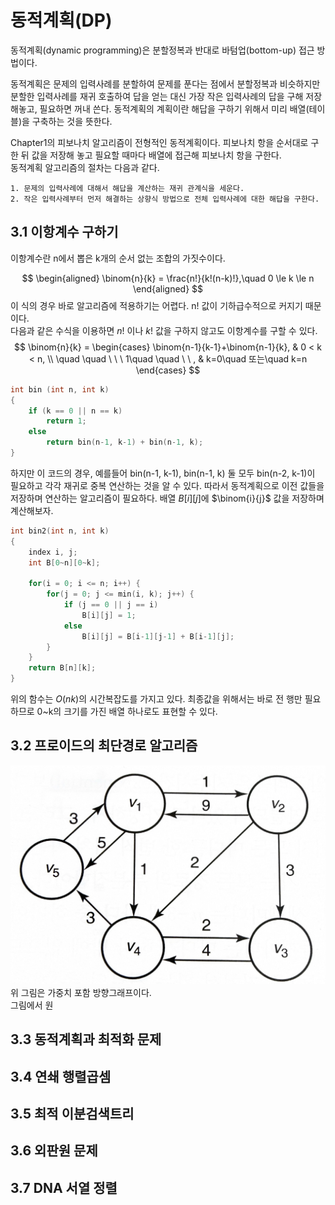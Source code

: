 # 동적계획(DP)
동적계획(dynamic programming)은 분할정복과 반대로 바텀업(bottom-up) 접근 방법이다. 

동적계획은 문제의 입력사례를 분할하여 문제를 푼다는 점에서 분할정복과 비슷하지만 분할한 입력사례를 재귀 호출하여 답을 얻는 대신 가장 작은 입력사례의 답을 구해 저장해놓고, 필요하면 꺼내 쓴다. 동적계획의 계획이란 해답을 구하기 위해서 미리 배열(테이블)을 구축하는 것을 뜻한다.

Chapter1의 피보나치 알고리즘이 전형적인 동적계획이다. 피보나치 항을 순서대로 구한 뒤 값을 저장해 놓고 필요할 때마다 배열에 접근해 피보나치 항을 구한다.  
동적계획 알고리즘의 절차는 다음과 같다.
~~~
1. 문제의 입력사례에 대해서 해답을 계산하는 재귀 관계식을 세운다.
2. 작은 입력사례부터 먼저 해결하는 상향식 방법으로 전체 입력사례에 대한 해답을 구한다.
~~~
## 3.1 이항계수 구하기
이항계수란 n에서 뽑은 k개의 순서 없는 조합의 가짓수이다.

$$
\begin{aligned}
\binom{n}{k} = \frac{n!}{k!(n-k)!},\quad 0 \le k \le n
\end{aligned}
$$
이 식의 경우 바로 알고리즘에 적용하기는 어렵다. n! 값이 기하급수적으로 커지기 때문이다.  
다음과 같은 수식을 이용하면 $n!$ 이나 $k!$ 값을 구하지 않고도 이항계수를 구할 수 있다.
$$
\binom{n}{k} =
\begin{cases}
\binom{n-1}{k-1}+\binom{n-1}{k}, & 0 < k < n, \\
\quad \quad \ \ \ 1\quad \quad \ \ ,  & k=0\quad 또는\quad k=n
\end{cases}
$$

~~~cpp
int bin (int n, int k)
{
    if (k == 0 || n == k)
        return 1;
    else
        return bin(n-1, k-1) + bin(n-1, k);
}
~~~
하지만 이 코드의 경우, 예를들어 bin(n-1, k-1), bin(n-1, k) 둘 모두 bin(n-2, k-1)이 필요하고 각각 재귀로 중복 연산하는 것을 알 수 있다. 따라서 동적계획으로 이전 값들을 저장하며 연산하는 알고리즘이 필요하다. 배열 $B[i][j]$에 $\binom{i}{j}$ 값을 저장하며 계산해보자.
~~~cpp
int bin2(int n, int k)
{
    index i, j;
    int B[0~n][0~k];

    for(i = 0; i <= n; i++) {
        for(j = 0; j <= min(i, k); j++) {
            if (j == 0 || j == i)
                B[i][j] = 1;
            else
                B[i][j] = B[i-1][j-1] + B[i-1][j];
        }
    }
    return B[n][k];
}
~~~
위의 함수는 $O(nk)$의 시간복잡도를 가지고 있다.
최종값을 위해서는 바로 전 행만 필요하므로 0~k의 크기를 가진 배열 하나로도 표현할 수 있다.
## 3.2 프로이드의 최단경로 알고리즘
![](./images/graph.jpg)
위 그림은 가중치 포함 방향그래프이다.  
그림에서 원
## 3.3 동적계획과 최적화 문제
## 3.4 연쇄 행렬곱셈
## 3.5 최적 이분검색트리
## 3.6 외판원 문제
## 3.7 DNA 서열 정렬